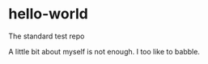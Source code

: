 # hello-world
The standard test repo

A little bit about myself is not enough. I too like to babble.
